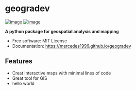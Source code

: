 # geogradev


[![image](https://img.shields.io/pypi/v/geogradev.svg)](https://pypi.python.org/pypi/geogradev)
[![image](https://img.shields.io/conda/vn/conda-forge/geogradev.svg)](https://anaconda.org/conda-forge/geogradev)


**A python package for geospatial analysis and mapping**


-   Free software: MIT License
-   Documentation: https://mercedes1996.github.io/geogradev


## Features

-   Creat interactive maps with minimal lines of code
-   Great tool for GIS
-   hello world
